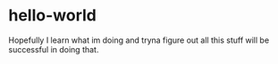 # hello-world
Hopefully I learn what im doing and tryna figure out all this stuff will be successful in doing that.

